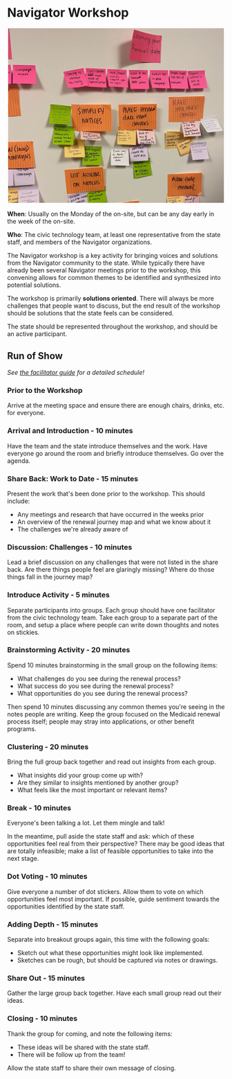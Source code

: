 # Navigator Workshop

<div align="center">
  <img
    width="500px"
    src="../../images/navigator-workshop-stickies.jpg"
    alt="Multi-colored sticky notes on a wall, with notes of challenges and potential solutions to renewal problems. Examples include 'Simplify Notices', 'Make mail more obvious', and 'Allow early renewal'" />
</div>

**When**: Usually on the Monday of the on-site, but can be any day early in the week of the on-site.

**Who**: The civic technology team, at least one representative from the state staff, and members of the Navigator organizations.

The Navigator workshop is a key activity for bringing voices and solutions from the Navigator community to the state. While typically there have already been several Navigator meetings prior to the workshop, this convening allows for common themes to be identified and synthesized into potential solutions.

The workshop is primarily **solutions oriented**. There will always be more challenges that people want to discuss, but the end result of the workshop should be solutions that the state feels can be considered.

The state should be represented throughout the workshop, and should be an active participant.

## Run of Show

_See [the facilitator guide](../../resources/navigator-workshop-facilitation-guide.docx) for a detailed schedule!_

### Prior to the Workshop

Arrive at the meeting space and ensure there are enough chairs, drinks, etc. for everyone.

### Arrival and Introduction - 10 minutes

Have the team and the state introduce themselves and the work. Have everyone go around the room and briefly introduce themselves. Go over the agenda.

### Share Back: Work to Date - 15 minutes

Present the work that's been done prior to the workshop. This should include:
  - Any meetings and research that have occurred in the weeks prior
  - An overview of the renewal journey map and what we know about it
  - The challenges we're already aware of

### Discussion: Challenges - 10 minutes

Lead a brief discussion on any challenges that were not listed in the share back. Are there things people feel are glaringly missing? Where do those things fall in the journey map?

### Introduce Activity - 5 minutes

Separate participants into groups. Each group should have one facilitator from the civic technology team. Take each group to a separate part of the room, and setup a place where people can write down thoughts and notes on stickies.

### Brainstorming Activity - 20 minutes

Spend 10 minutes brainstorming in the small group on the following items:
  - What challenges do you see during the renewal process?
  - What success do you see during the renewal process?
  - What opportunities do you see during the renewal process?

Then spend 10 minutes discussing any common themes you're seeing in the notes people are writing. Keep the group focused on the Medicaid renewal process itself; people may stray into applications, or other benefit programs.

### Clustering - 20 minutes

Bring the full group back together and read out insights from each group.
  - What insights did your group come up with?
  - Are they similar to insights mentioned by another group?
  - What feels like the most important or relevant items?

### Break - 10 minutes

Everyone's been talking a lot. Let them mingle and talk!

In the meantime, pull aside the state staff and ask: which of these opportunities feel real from their perspective? There may be good ideas that are totally infeasible; make a list of feasible opportunities to take into the next stage.

### Dot Voting - 10 minutes

Give everyone a number of dot stickers. Allow them to vote on which opportunities feel most important. If possible, guide sentiment towards the opportunities identified by the state staff.

### Adding Depth - 15 minutes

Separate into breakout groups again, this time with the following goals:
  - Sketch out what these opportunities might look like implemented.
  - Sketches can be rough, but should be captured via notes or drawings.

### Share Out - 15 minutes

Gather the large group back together. Have each small group read out their ideas.

### Closing - 10 minutes

Thank the group for coming, and note the following items:
  - These ideas will be shared with the state staff.
  - There will be follow up from the team!

Allow the state staff to share their own message of closing.
